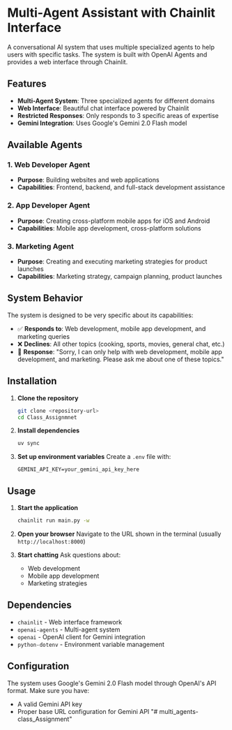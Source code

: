 # Multi-Agent Assistant with Chainlit Interface

A conversational AI system that uses multiple specialized agents to help users with specific tasks. The system is built with OpenAI Agents and provides a web interface through Chainlit.

## Features

- **Multi-Agent System**: Three specialized agents for different domains
- **Web Interface**: Beautiful chat interface powered by Chainlit
- **Restricted Responses**: Only responds to 3 specific areas of expertise
- **Gemini Integration**: Uses Google's Gemini 2.0 Flash model

## Available Agents

### 1. Web Developer Agent
- **Purpose**: Building websites and web applications
- **Capabilities**: Frontend, backend, and full-stack development assistance

### 2. App Developer Agent  
- **Purpose**: Creating cross-platform mobile apps for iOS and Android
- **Capabilities**: Mobile app development, cross-platform solutions

### 3. Marketing Agent
- **Purpose**: Creating and executing marketing strategies for product launches
- **Capabilities**: Marketing strategy, campaign planning, product launches

## System Behavior

The system is designed to be very specific about its capabilities:

- ✅ **Responds to**: Web development, mobile app development, and marketing queries
- ❌ **Declines**: All other topics (cooking, sports, movies, general chat, etc.)
- 💬 **Response**: "Sorry, I can only help with web development, mobile app development, and marketing. Please ask me about one of these topics."

## Installation

1. **Clone the repository**
   ```bash
   git clone <repository-url>
   cd Class_Assignmnet
   ```

2. **Install dependencies**
   ```bash
   uv sync
   ```

3. **Set up environment variables**
   Create a `.env` file with:
   ```
   GEMINI_API_KEY=your_gemini_api_key_here
   ```

## Usage

1. **Start the application**
   ```bash
   chainlit run main.py -w
   ```

2. **Open your browser**
   Navigate to the URL shown in the terminal (usually `http://localhost:8000`)

3. **Start chatting**
   Ask questions about:
   - Web development
   - Mobile app development  
   - Marketing strategies


## Dependencies

- `chainlit` - Web interface framework
- `openai-agents` - Multi-agent system
- `openai` - OpenAI client for Gemini integration
- `python-dotenv` - Environment variable management

## Configuration

The system uses Google's Gemini 2.0 Flash model through OpenAI's API format. Make sure you have:
- A valid Gemini API key
- Proper base URL configuration for Gemini API
"# multi_agents-class_Assignment" 

